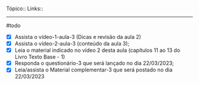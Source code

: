 Tópico::
Links::

---
#todo 

- [x] Assista o vídeo-1-aula-3 (Dicas e revisão da aula 2)
- [x] Assista o vídeo-2-aula-3 (conteúdo da aula 3);
- [x] Leia o material indicado no vídeo 2 desta aula (capítulos 11 ao 13 do Livro Texto Base - 1)
- [x] Responda o questionário-3 que será lançado no dia 22/03/2023;
- [x] Leia/assista o Material complementar-3 que será postado no dia 22/03/2023